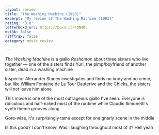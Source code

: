 ```yaml
---
layout: review
title: "The Washing Machine (1993)"
excerpt: "My review of The Washing Machine (1993)"
rating: "3.0"
letterboxd_url: https://boxd.it/4ON4DL
mst3k: false
rifftrax: false
category: movie_review

---
```


<i>The Washing Machin</i>e is a giallo <i>Rashomon</i> about three sisters who live together — one of the sisters finds Yuri, the pimp/boyfriend of another sister, dead in a washing machine

Inspector Alexander Stacev investigates and finds no body and no crime, but like William Fontaine de La Tour Dauterive and the Chicks, the sisters will not leave him alone

This movie is one of the most outrageous giallo I've seen. Everyone is ridiculous and half-naked most of the runtime while Claudio Simonetti's synth theme grooves along

Gore-wise, it's surprisingly tame except for one gnarly scene in the middle

Is this good? I don't know! Was I laughing throughout most of it? Hell yeah